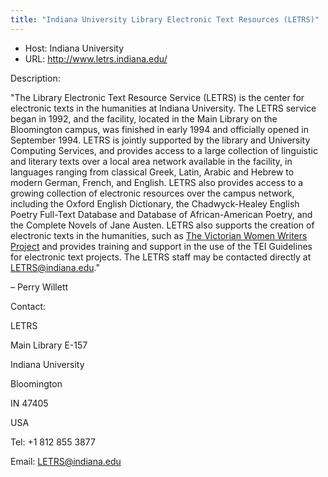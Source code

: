 ```yaml
---
title: "Indiana University Library Electronic Text Resources (LETRS)"
---
```









* Host: Indiana University
* URL: <http://www.letrs.indiana.edu/>



Description:


"The Library Electronic Text Resource Service (LETRS) is the center for electronic
 texts in the humanities at Indiana University. The LETRS service began in 1992, and
 the facility, located in the Main Library on the Bloomington campus, was finished
 in early 1994 and officially opened in September 1994. LETRS is jointly supported
 by the library and University Computing Services, and provides access to a large collection
 of linguistic and literary texts over a local area network available in the facility,
 in languages ranging from classical Greek, Latin, Arabic and Hebrew to modern German,
 French, and English. LETRS also provides access to a growing collection of electronic
 resources over the campus network, including the Oxford English Dictionary, the Chadwyck-Healey
 English Poetry Full-Text Database and Database of African-American Poetry, and the
 Complete Novels of Jane Austen. LETRS also supports the creation of electronic texts
 in the humanities, such as [The Victorian Women Writers Project](http://www.indiana.edu/~letrs/vwwp/index.html) and provides training and support in the use of the TEI Guidelines for electronic
 text projects. The LETRS staff may be contacted directly at [LETRS@indiana.edu](mailto:letrs@indiana.edu)."


– Perry Willett



Contact:



LETRS


Main Library E-157


Indiana University


Bloomington


IN 47405


USA


Tel: +1 812 855 3877


Email: 
 [LETRS@indiana.edu](mailto:letrs@indiana.edu)





